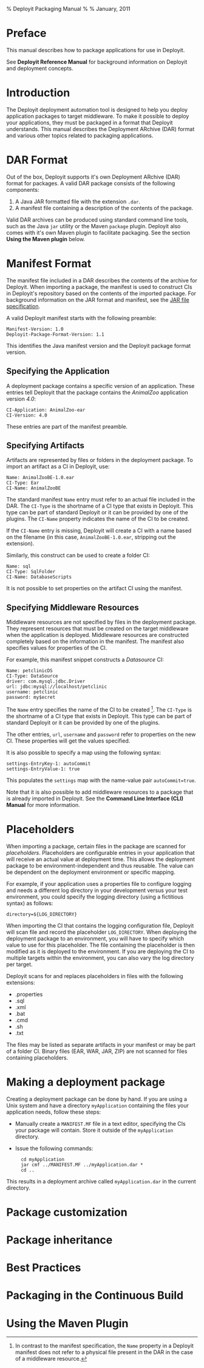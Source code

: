 % Deployit Packaging Manual
%
% January, 2011

# Preface #

This manual describes how to package applications for use in Deployit.

See **Deployit Reference Manual** for background information on Deployit and deployment concepts.

# Introduction #

The Deployit deployment automation tool is designed to help you deploy application packages to target middleware. To make it possible to deploy your applications, they must be packaged in a format that Deployit understands. This manual describes the Deployment ARchive (DAR) format and various other topics related to packaging applications.

# DAR Format #

Out of the box, Deployit supports it's own Deployment ARchive (DAR) format for packages. A valid DAR package consists of the following components:

1. A Java JAR formatted file with the extension `.dar`.
2. A manifest file containing a description of the contents of the package.

Valid DAR archives can be produced using standard command line tools, such as the Java `jar` utility or the Maven `package` plugin. Deployit also comes with it's own Maven plugin to facilitate packaging. See the section **Using the Maven plugin** below.

# Manifest Format #

The manifest file included in a DAR describes the contents of the archive for Deployit. When importing a package, the manifest is used to construct CIs in Deployit's repository based on the contents of the imported package. For background information on the JAR format and manifest, see the [JAR file specification](http://download.oracle.com/javase/6/docs/technotes/guides/jar/jar.html).

A valid Deployit manifest starts with the following preamble:

	Manifest-Version: 1.0
	Deployit-Package-Format-Version: 1.1

This identifies the Java manifest version and the Deployit package format version.

## Specifying the Application ##

A deployment package contains a specific version of an application. These entries tell Deployit that the package contains the _AnimalZoo_ application version _4.0_:

	CI-Application: AnimalZoo-ear
	CI-Version: 4.0

These entries are part of the manifest preamble.

## Specifying Artifacts ##

Artifacts are represented by files or folders in the deployment package. To import an artifact as a CI in Deployit, use:

	Name: AnimalZooBE-1.0.ear
	CI-Type: Ear
	CI-Name: AnimalZooBE

The standard manifest `Name` entry must refer to an actual file included in the DAR. The `CI-Type` is the shortname of a CI type that exists in Deployit. This type can be part of standard Deployit or it can be provided by one of the plugins. The `CI-Name` property indicates the name of the CI to be created.

If the `CI-Name` entry is missing, Deployit will create a CI with a name based on the filename (in this case, `AnimalZooBE-1.0.ear`, stripping out the extension).

Similarly, this construct can be used to create a folder CI:

	Name: sql
	CI-Type: SqlFolder
	CI-Name: DatabaseScripts

It is not possible to set properties on the artifact CI using the manifest.

## Specifying Middleware Resources ##

Middleware resources are not specified by files in the deployment package. They represent resources that must be created on the target middleware when the application is deployed. Middleware resources are constructed completely based on the information in the manifest. The manifest also specifies values for properties of the CI.

For example, this manifest snippet constructs a _Datasource_ CI:

	Name: petclinicDS
	CI-Type: DataSource
	driver: com.mysql.jdbc.Driver
	url: jdbc:mysql://localhost/petclinic
	username: petclinic
	password: my$ecret

The `Name` entry specifies the name of the CI to be created [^1]. The `CI-Type` is the shortname of a CI type that exists in Deployit. This type can be part of standard Deployit or it can be provided by one of the plugins.

The other entries, `url`, `username` and `password` refer to properties on the new CI. These properties will get the values specified.

It is also possible to specify a map using the following syntax:

	settings-EntryKey-1: autoCommit
	settings-EntryValue-1: true

This populates the `settings` map with the name-value pair `autoCommit=true`.

Note that it is also possible to add middleware resources to a package that is already imported in Deployit. See the **Command Line Interface (CLI) Manual** for more information.

[^1]: In contrast to the manifest specification, the `Name` property in a Deployit manifest does not refer to a physical file present in the DAR in the case of a middleware resource.

# Placeholders #

When importing a package, certain files in the package are scanned for _placeholders_. Placeholders are configurable entries in your application that will receive an actual value at deployment time. This allows the deployment package to be environment-independent and thus reusable. The value can be dependent on the deployment environment or specific mapping. 

For example, if your application uses a properties file to configure logging and needs a different log directory in your development versus your test environment, you could specify the logging directory (using a fictitious syntax) as follows:

	directory=${LOG_DIRECTORY}

When importing the CI that contains the logging configuration file, Deployit will scan file and record the placeholder `LOG_DIRECTORY`. When deploying the deployment package to an environment, you will have to specify which value to use for this placeholder. The file containing the placeholder is then modified as it is deployed to the environment. If you are deploying the CI to multiple targets within the environment, you can also vary the log directory per target.

Deployit scans for and replaces placeholders in files with the following extensions:

* .properties
* .sql
* .xml
* .bat
* .cmd
* .sh
* .txt

The files may be listed as separate artifacts in your manifest or may be part of a folder CI. Binary files (EAR, WAR, JAR, ZIP) are not scanned for files containing placeholders.

# Making a deployment package #

Creating a deployment package can be done by hand. If you are using a Unix system and have a directory `myApplication` containing the files your application needs, follow these steps:

* Manually create a `MANIFEST.MF` file in a text editor, specifying the CIs your package will contain. Store it outside of the `myApplication` directory.
* Issue the following commands:

		cd myApplication
		jar cmf ../MANIFEST.MF ../myApplication.dar *
		cd ..

This results in a deployment archive called `myApplication.dar` in the current directory.

# Package customization #

# Package inheritance #

# Best Practices #

# Packaging in the Continuous Build #

# Using the Maven Plugin #


